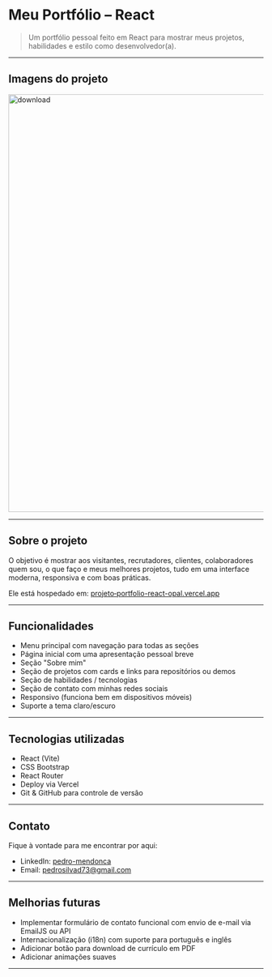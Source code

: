 # Meu Portfólio – React

> Um portfólio pessoal feito em React para mostrar meus projetos, habilidades e estilo como desenvolvedor(a).

---

## Imagens do projeto

<img width="1326" height="825" alt="download" src="https://github.com/user-attachments/assets/51303658-7628-4c01-99d3-9d02ee0c474a" />

---

## Sobre o projeto

O objetivo é mostrar aos visitantes, recrutadores, clientes, colaboradores quem sou, o que faço e meus melhores projetos, tudo em uma interface moderna, responsiva e com boas práticas.

Ele está hospedado em: [projeto‑portfolio-react-opal.vercel.app](https://projeto-portfolio-react-opal.vercel.app/)

---

## Funcionalidades

- Menu principal com navegação para todas as seções
- Página inicial com uma apresentação pessoal breve
- Seção "Sobre mim"
- Seção de projetos com cards e links para repositórios ou demos
- Seção de habilidades / tecnologias
- Seção de contato com minhas redes sociais
- Responsivo (funciona bem em dispositivos móveis)
- Suporte a tema claro/escuro

---

## Tecnologias utilizadas

- React (Vite)
- CSS Bootstrap
- React Router
- Deploy via Vercel
- Git & GitHub para controle de versão
  
---

## Contato

Fique à vontade para me encontrar por aqui:

- LinkedIn: [pedro-mendonca](https://www.linkedin.com/in/pedro-mendon%C3%A7a-b4030222a/)   
- Email: pedrosilvad73@gmail.com

---

## Melhorias futuras

- Implementar formulário de contato funcional com envio de e-mail via EmailJS ou API
- Internacionalização (i18n) com suporte para português e inglês
- Adicionar botão para download de currículo em PDF
- Adicionar animações suaves
    
---
